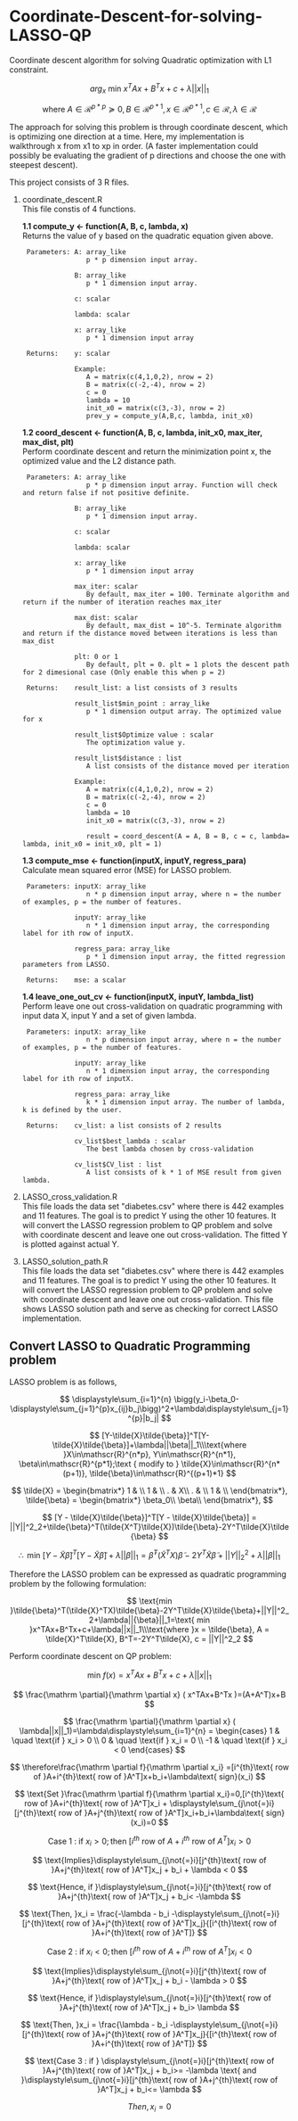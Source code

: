 # Coordinate-Descent-for-solving-LASSO-QP
Coordinate descent algorithm for solving Quadratic optimization with L1 constraint.

$$
arg_x \text{ min }x^TAx+B^Tx+c+\lambda||x||_1
$$

$$
\text{ where }A\in\mathscr{R}^{p*p}\succeq0, B\in\mathscr{R}^{p*1}, x\in\mathscr{R}^{p*1}, c\in\mathscr{R}, \lambda \in\mathscr{R}
$$

The approach for solving this problem is through coordinate descent, which is optimizing one direction at a time. Here, my implementation is walkthrough x from x1 to xp in order. (A faster implementation could possibly be evaluating the gradient of p directions and choose the one with steepest descent).

This project consists of 3 R files.

1. coordinate_descent.R  
    This file constis of 4 functions.
    
    **1.1 compute_y <- function(A, B, c, lambda, x)**  
        Returns the value of y based on the quadratic equation given above.  
        
        Parameters: A: array_like  
                       p * p dimension input array.  
                       
                    B: array_like  
                       p * 1 dimension input array.  
                       
                    c: scalar  
                    
                    lambda: scalar  
                    
                    x: array_like  
                       p * 1 dimension input array  
                       
        Returns:    y: scalar
                       
                    Example:
                       A = matrix(c(4,1,0,2), nrow = 2)
                       B = matrix(c(-2,-4), nrow = 2)
                       c = 0
                       lambda = 10  
                       init_x0 = matrix(c(3,-3), nrow = 2)
                       prev_y = compute_y(A,B,c, lambda, init_x0)
    
    **1.2 coord_descent <- function(A, B, c, lambda, init_x0, max_iter, max_dist, plt)**  
        Perform coordinate descent and return the minimization point x, the optimized value and the L2 distance path.  
        
        Parameters: A: array_like  
                       p * p dimension input array. Function will check and return false if not positive definite.  
                       
                    B: array_like  
                       p * 1 dimension input array.  
                       
                    c: scalar  
                    
                    lambda: scalar  
                    
                    x: array_like  
                       p * 1 dimension input array
                    
                    max_iter: scalar
                       By default, max_iter = 100. Terminate algorithm and return if the number of iteration reaches max_iter
                            
                    max_dist: scalar
                       By default, max_dist = 10^-5. Terminate algorithm and return if the distance moved between iterations is less than max_dist
                   
                    plt: 0 or 1  
                       By default, plt = 0. plt = 1 plots the descent path for 2 dimesional case (Only enable this when p = 2)
                       
        Returns:    result_list: a list consists of 3 results  
                   
                    result_list$min_point : array_like  
                       p * 1 dimension output array. The optimized value for x
                   
                    result_list$Optimize value : scalar
                       The optimization value y.
                   
                    result_list$distance : list
                       A list consists of the distance moved per iteration
                       
                    Example:
                       A = matrix(c(4,1,0,2), nrow = 2)
                       B = matrix(c(-2,-4), nrow = 2)
                       c = 0
                       lambda = 10
                       init_x0 = matrix(c(3,-3), nrow = 2)
                       
                       result = coord_descent(A = A, B = B, c = c, lambda= lambda, init_x0 = init_x0, plt = 1)
    
    **1.3 compute_mse <- function(inputX, inputY, regress_para)**  
        Calculate mean squared error (MSE) for LASSO problem.      
        
        Parameters: inputX: array_like  
                       n * p dimension input array, where n = the number of examples, p = the number of features.  
                       
                    inputY: array_like  
                       n * 1 dimension input array, the corresponding label for ith row of inputX.  
                    
                    regress_para: array_like  
                       p * 1 dimension input array, the fitted regression parameters from LASSO.  
                       
        Returns:    mse: a scalar
    
    **1.4 leave_one_out_cv <- function(inputX, inputY, lambda_list)**  
        Perform leave one out cross-validation on quadratic programming with input data X, input Y and a set of given lambda.      
        
        Parameters: inputX: array_like  
                       n * p dimension input array, where n = the number of examples, p = the number of features.  
                       
                    inputY: array_like  
                       n * 1 dimension input array, the corresponding label for ith row of inputX.  
                    
                    regress_para: array_like  
                       k * 1 dimension input array. The number of lambda, k is defined by the user.  
                       
        Returns:    cv_list: a list consists of 2 results
        
                    cv_list$best_lambda : scalar  
                       The best lambda chosen by cross-validation
                   
                    cv_list$CV_list : list
                       A list consists of k * 1 of MSE result from given lambda.

2. LASSO_cross_validation.R  
    This file loads the data set "diabetes.csv" where there is 442 examples and 11 features. The goal is to predict Y using the other 10 features.
    It will convert the LASSO regression problem to QP problem and solve with coordinate descent and leave one out cross-validation.
    The fitted Y is plotted against actual Y.
    


3. LASSO_solution_path.R  
    This file loads the data set "diabetes.csv" where there is 442 examples and 11 features. The goal is to predict Y using the other 10 features.
    It will convert the LASSO regression problem to QP problem and solve with coordinate descent and leave one out cross-validation.
    This file shows LASSO solution path and serve as checking for correct LASSO implementation.  

    

## Convert LASSO to Quadratic Programming problem

LASSO problem is as follows,    

$$
\displaystyle\sum_{i=1}^{n} \bigg(y_i-\beta_0-\displaystyle\sum_{j=1}^{p}x_{ij}b_j\bigg)^2+\lambda\displaystyle\sum_{j=1}^{p}|b_j|
$$

$$
[Y-\tilde{X}\tilde{\beta}]^T[Y-\tilde{X}\tilde{\beta}]+\lambda||\beta||_1\\\text{where }X\in\mathscr{R}^{n*p}, Y\in\mathscr{R}^{n*1}, \beta\in\mathscr{R}^{p*1};\text
{ modify to } \tilde{X}\in\mathscr{R}^{n*(p+1)}, \tilde{\beta}\in\mathscr{R}^{(p+1)*1}
$$

$$
\tilde{X} = \begin{bmatrix*}
  1 &  \\
  1 &  \\
  . & X\\
  . &  \\
  1 &  \\
 \end{bmatrix*},
 \tilde{\beta} = \begin{bmatrix*}
  \beta_0\\
  \beta\\
 \end{bmatrix*},
$$

$$
[Y - \tilde{X}\tilde{\beta}]^T[Y - \tilde{X}\tilde{\beta}] = ||Y||^2_2+\tilde{\beta}^T(\tilde{X^T}\tilde{X})\tilde{\beta}-2Y^T\tilde{X}\tilde{\beta}
$$

$$
\therefore\text{ min }[Y-\tilde{X}\tilde{\beta}]^T[Y-\tilde{X}\tilde{\beta}]+\lambda||\beta||_1 = \tilde{\beta}^T(\tilde{X}^TX)\tilde{\beta}-2Y^T\tilde{X}\tilde{\beta}+||Y||^2_2+\lambda||{\beta}||_1
$$

Therefore the LASSO problem can be expressed as quadratic programming problem by the following formulation:

$$
\text{min }\tilde{\beta}^T(\tilde{X}^TX)\tilde{\beta}-2Y^T\tilde{X}\tilde{\beta}+||Y||^2_2+\lambda||{\beta}||_1=\text{ min }x^TAx+B^Tx+c+\lambda||x||_1\\\text{where }x = \tilde{\beta}, A = \tilde{X}^T\tilde{X}, B^T=-2Y^T\tilde{X}, c = ||Y||^2_2
$$

Perform coordinate descent on QP problem:

$$
\text{ min }f(x) = x^TAx+B^Tx+c+\lambda||x||_1
$$

$$
\frac{\mathrm \partial}{\mathrm \partial x} ( x^TAx+B^Tx )=(A+A^T)x+B
$$

$$
\frac{\mathrm \partial}{\mathrm \partial x} ( \lambda||x||_1)=\lambda\displaystyle\sum_{i=1}^{n} =
  \begin{cases}
    1       & \quad \text{if } x_i > 0 \\
    0       & \quad \text{if } x_i = 0 \\
    -1  & \quad \text{if } x_i < 0 
  \end{cases}
$$

$$
\therefore\frac{\mathrm \partial f}{\mathrm \partial x_i} =[i^{th}\text{ row of }A+i^{th}\text{ row of }A^T]x+b_i+\lambda\text{ sign}(x_i)
$$

$$
\text{Set }\frac{\mathrm \partial f}{\mathrm \partial x_i}=0,[i^{th}\text{ row of }A+i^{th}\text{ row of }A^T]x_i + \displaystyle\sum_{j\not{=}i}[j^{th}\text{ row of }A+j^{th}\text{ row of }A^T]x_i+b_i+\lambda\text{ sign}(x_i)=0
$$

$$
\text{Case 1 : if } x_i >0; \text{then }[i^{th}\text{ row of }A+i^{th}\text{ row of }A^T]x_i > 0
$$

$$
\text{Implies}\displaystyle\sum_{j\not{=}i}[j^{th}\text{ row of }A+j^{th}\text{ row of }A^T]x_j + b_i + \lambda < 0
$$

$$
\text{Hence, if }\displaystyle\sum_{j\not{=}i}[j^{th}\text{ row of }A+j^{th}\text{ row of }A^T]x_j + b_i< -\lambda
$$

$$
\text{Then, }x_i = \frac{-\lambda - b_i -\displaystyle\sum_{j\not{=}i}[j^{th}\text{ row of }A+j^{th}\text{ row of }A^T]x_j}{[i^{th}\text{ row of }A+i^{th}\text{ row of }A^T]}
$$


$$
\text{Case 2 : if } x_i <0; \text{then }[i^{th}\text{ row of }A+i^{th}\text{ row of }A^T]x_i < 0
$$

$$
\text{Implies}\displaystyle\sum_{j\not{=}i}[j^{th}\text{ row of }A+j^{th}\text{ row of }A^T]x_j + b_i - \lambda > 0
$$

$$
\text{Hence, if }\displaystyle\sum_{j\not{=}i}[j^{th}\text{ row of }A+j^{th}\text{ row of }A^T]x_j + b_i> \lambda
$$

$$
\text{Then, }x_i = \frac{\lambda - b_i -\displaystyle\sum_{j\not{=}i}[j^{th}\text{ row of }A+j^{th}\text{ row of }A^T]x_j}{[i^{th}\text{ row of }A+i^{th}\text{ row of }A^T]}
$$


$$
\text{Case 3 : if } \displaystyle\sum_{j\not{=}i}[j^{th}\text{ row of }A+j^{th}\text{ row of }A^T]x_j + b_i>= -\lambda \text{ and }\displaystyle\sum_{j\not{=}i}[j^{th}\text{ row of }A+j^{th}\text{ row of }A^T]x_j + b_i<= \lambda
$$

$$
Then, x_i = 0
$$



